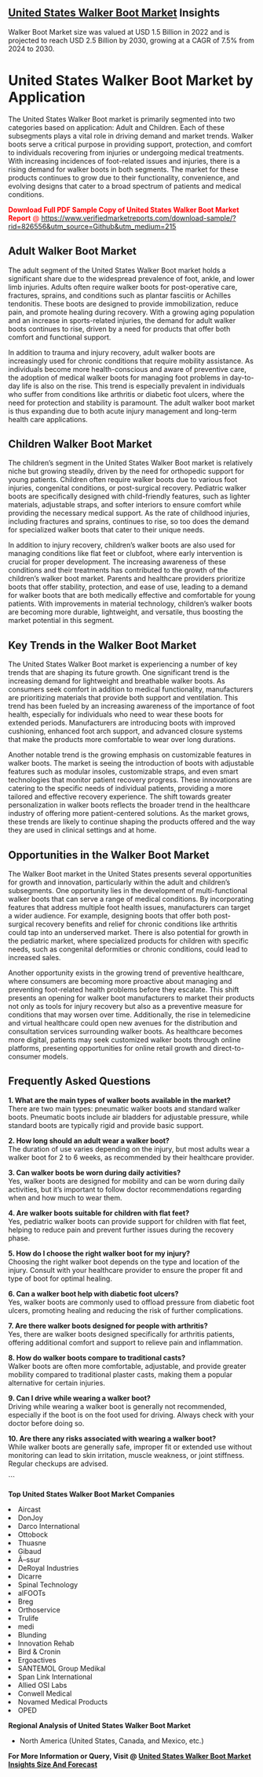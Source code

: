 <h2><a href="https://www.verifiedmarketreports.com/download-sample/?rid=826556&amp;utm_source=Github&amp;utm_medium=215" target="_blank">United States Walker Boot Market</a> Insights</h2><p>Walker Boot Market size was valued at USD 1.5 Billion in 2022 and is projected to reach USD 2.5 Billion by 2030, growing at a CAGR of 7.5% from 2024 to 2030.</p><p><h1>United States Walker Boot Market by Application</h1><p>The United States Walker Boot market is primarily segmented into two categories based on application: Adult and Children. Each of these subsegments plays a vital role in driving demand and market trends. Walker boots serve a critical purpose in providing support, protection, and comfort to individuals recovering from injuries or undergoing medical treatments. With increasing incidences of foot-related issues and injuries, there is a rising demand for walker boots in both segments. The market for these products continues to grow due to their functionality, convenience, and evolving designs that cater to a broad spectrum of patients and medical conditions.</p><p><p><span class=""><span style="color: #ff0000;"><strong>Download Full PDF Sample Copy of United States Walker Boot Market Report</strong> @ </span><a href="https://www.verifiedmarketreports.com/download-sample/?rid=826556&amp;utm_source=Github&amp;utm_medium=215" target="_blank">https://www.verifiedmarketreports.com/download-sample/?rid=826556&amp;utm_source=Github&amp;utm_medium=215</a></span></p></p><h2>Adult Walker Boot Market</h2><p>The adult segment of the United States Walker Boot market holds a significant share due to the widespread prevalence of foot, ankle, and lower limb injuries. Adults often require walker boots for post-operative care, fractures, sprains, and conditions such as plantar fasciitis or Achilles tendonitis. These boots are designed to provide immobilization, reduce pain, and promote healing during recovery. With a growing aging population and an increase in sports-related injuries, the demand for adult walker boots continues to rise, driven by a need for products that offer both comfort and functional support.</p><p>In addition to trauma and injury recovery, adult walker boots are increasingly used for chronic conditions that require mobility assistance. As individuals become more health-conscious and aware of preventive care, the adoption of medical walker boots for managing foot problems in day-to-day life is also on the rise. This trend is especially prevalent in individuals who suffer from conditions like arthritis or diabetic foot ulcers, where the need for protection and stability is paramount. The adult walker boot market is thus expanding due to both acute injury management and long-term health care applications.</p><h2>Children Walker Boot Market</h2><p>The children’s segment in the United States Walker Boot market is relatively niche but growing steadily, driven by the need for orthopedic support for young patients. Children often require walker boots due to various foot injuries, congenital conditions, or post-surgical recovery. Pediatric walker boots are specifically designed with child-friendly features, such as lighter materials, adjustable straps, and softer interiors to ensure comfort while providing the necessary medical support. As the rate of childhood injuries, including fractures and sprains, continues to rise, so too does the demand for specialized walker boots that cater to their unique needs.</p><p>In addition to injury recovery, children’s walker boots are also used for managing conditions like flat feet or clubfoot, where early intervention is crucial for proper development. The increasing awareness of these conditions and their treatments has contributed to the growth of the children’s walker boot market. Parents and healthcare providers prioritize boots that offer stability, protection, and ease of use, leading to a demand for walker boots that are both medically effective and comfortable for young patients. With improvements in material technology, children’s walker boots are becoming more durable, lightweight, and versatile, thus boosting the market potential in this segment.</p><h2>Key Trends in the Walker Boot Market</h2><p>The United States Walker Boot market is experiencing a number of key trends that are shaping its future growth. One significant trend is the increasing demand for lightweight and breathable walker boots. As consumers seek comfort in addition to medical functionality, manufacturers are prioritizing materials that provide both support and ventilation. This trend has been fueled by an increasing awareness of the importance of foot health, especially for individuals who need to wear these boots for extended periods. Manufacturers are introducing boots with improved cushioning, enhanced foot arch support, and advanced closure systems that make the products more comfortable to wear over long durations.</p><p>Another notable trend is the growing emphasis on customizable features in walker boots. The market is seeing the introduction of boots with adjustable features such as modular insoles, customizable straps, and even smart technologies that monitor patient recovery progress. These innovations are catering to the specific needs of individual patients, providing a more tailored and effective recovery experience. The shift towards greater personalization in walker boots reflects the broader trend in the healthcare industry of offering more patient-centered solutions. As the market grows, these trends are likely to continue shaping the products offered and the way they are used in clinical settings and at home.</p><h2>Opportunities in the Walker Boot Market</h2><p>The Walker Boot market in the United States presents several opportunities for growth and innovation, particularly within the adult and children’s subsegments. One opportunity lies in the development of multi-functional walker boots that can serve a range of medical conditions. By incorporating features that address multiple foot health issues, manufacturers can target a wider audience. For example, designing boots that offer both post-surgical recovery benefits and relief for chronic conditions like arthritis could tap into an underserved market. There is also potential for growth in the pediatric market, where specialized products for children with specific needs, such as congenital deformities or chronic conditions, could lead to increased sales.</p><p>Another opportunity exists in the growing trend of preventive healthcare, where consumers are becoming more proactive about managing and preventing foot-related health problems before they escalate. This shift presents an opening for walker boot manufacturers to market their products not only as tools for injury recovery but also as a preventive measure for conditions that may worsen over time. Additionally, the rise in telemedicine and virtual healthcare could open new avenues for the distribution and consultation services surrounding walker boots. As healthcare becomes more digital, patients may seek customized walker boots through online platforms, presenting opportunities for online retail growth and direct-to-consumer models.</p><h2>Frequently Asked Questions</h2><p><b>1. What are the main types of walker boots available in the market?</b><br>There are two main types: pneumatic walker boots and standard walker boots. Pneumatic boots include air bladders for adjustable pressure, while standard boots are typically rigid and provide basic support.</p><p><b>2. How long should an adult wear a walker boot?</b><br>The duration of use varies depending on the injury, but most adults wear a walker boot for 2 to 6 weeks, as recommended by their healthcare provider.</p><p><b>3. Can walker boots be worn during daily activities?</b><br>Yes, walker boots are designed for mobility and can be worn during daily activities, but it’s important to follow doctor recommendations regarding when and how much to wear them.</p><p><b>4. Are walker boots suitable for children with flat feet?</b><br>Yes, pediatric walker boots can provide support for children with flat feet, helping to reduce pain and prevent further issues during the recovery phase.</p><p><b>5. How do I choose the right walker boot for my injury?</b><br>Choosing the right walker boot depends on the type and location of the injury. Consult with your healthcare provider to ensure the proper fit and type of boot for optimal healing.</p><p><b>6. Can a walker boot help with diabetic foot ulcers?</b><br>Yes, walker boots are commonly used to offload pressure from diabetic foot ulcers, promoting healing and reducing the risk of further complications.</p><p><b>7. Are there walker boots designed for people with arthritis?</b><br>Yes, there are walker boots designed specifically for arthritis patients, offering additional comfort and support to relieve pain and inflammation.</p><p><b>8. How do walker boots compare to traditional casts?</b><br>Walker boots are often more comfortable, adjustable, and provide greater mobility compared to traditional plaster casts, making them a popular alternative for certain injuries.</p><p><b>9. Can I drive while wearing a walker boot?</b><br>Driving while wearing a walker boot is generally not recommended, especially if the boot is on the foot used for driving. Always check with your doctor before doing so.</p><p><b>10. Are there any risks associated with wearing a walker boot?</b><br>While walker boots are generally safe, improper fit or extended use without monitoring can lead to skin irritation, muscle weakness, or joint stiffness. Regular checkups are advised.</p>```</p><p><strong>Top United States Walker Boot Market Companies</strong></p><div data-test-id=""><p><li>Aircast</li><li> DonJoy</li><li> Darco International</li><li> Ottobock</li><li> Thuasne</li><li> Gibaud</li><li> Ã–ssur</li><li> DeRoyal Industries</li><li> Dicarre</li><li> Spinal Technology</li><li> alFOOTs</li><li> Breg</li><li> Orthoservice</li><li> Trulife</li><li> medi</li><li> Blunding</li><li> Innovation Rehab</li><li> Bird & Cronin</li><li> Ergoactives</li><li> SANTEMOL Group Medikal</li><li> Span Link International</li><li> Allied OSI Labs</li><li> Conwell Medical</li><li> Novamed Medical Products</li><li> OPED</li></p><div><strong>Regional Analysis of&nbsp;United States Walker Boot Market</strong></div><ul><li dir="ltr"><p dir="ltr">North America&nbsp;(United States, Canada, and Mexico, etc.)</p></li></ul><p><strong>For More Information or Query, Visit @&nbsp;</strong><strong><a href="https://www.verifiedmarketreports.com/product/walker-boot-market/?utm_source=Github&amp;utm_medium=215" target="_blank">United States Walker Boot Market Insights Size And Forecast</a></strong></p></div>

